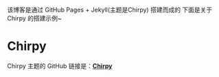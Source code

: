 # 
该博客是通过 GitHub Pages + Jekyll(主题是Chirpy) 搭建而成的
下面是关于 Chirpy 的搭建示例~

# Chirpy

Chirpy 主题的 GitHub 链接是：[**Chirpy**][chirpy] 

[chirpy]: https://github.com/cotes2020/jekyll-theme-chirpy/
